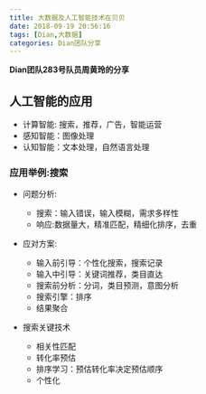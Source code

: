 ```yaml
---
title: 大数据及人工智能技术在贝贝
date: 2018-09-19 20:56:16
tags: [Dian,大数据]
categories: Dian团队分享
---
```


**Dian团队283号队员周黄玲的分享**

<!--more--> 

## 人工智能的应用
* 计算智能: 搜索，推荐，广告，智能运营
* 感知智能：图像处理
* 认知智能：文本处理，自然语言处理

### 应用举例:搜索
* 问题分析:
    * 搜索：输入错误，输入模糊，需求多样性
    * 响应:数据量大，精准匹配，精细化排序，去重

* 应对方案:
    * 输入前引导：个性化搜索，搜索记录
    * 输入中引导：关键词推荐，类目直达
    * 搜索前分析：分词，类目预测，意图分析
    * 搜索引擎：排序
    * 结果聚合

* 搜索关键技术
    * 相关性匹配
    * 转化率预估
    * 排序学习：预估转化率决定预估顺序
    * 个性化
    

